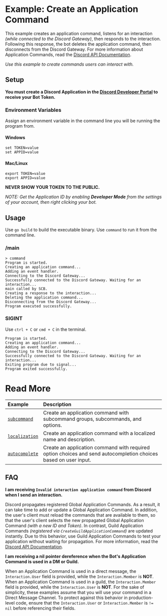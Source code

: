 # Example: Create an Application Command

This example creates an application command, listens for an interaction _(while connected to the Discord Gateway)_, then responds to the interaction. Following this response, the bot deletes the application command, then disconnects from the Discord Gateway. For more information about Application Commands, read the [Discord API Documentation](https://discord.com/developers/docs/interactions/application-commands#application-commands).

_Use this example to create commands users can interact with._


## Setup

**You must create a Discord Application in the [Discord Developer Portal](https://discord.com/developers/docs/getting-started#creating-an-app) to receive your Bot Token.** 

### Environment Variables

Assign an environment variable in the command line you will be running the program from.

#### Windows

```
set TOKEN=value
set APPID=value
```

#### Mac/Linux

```
export TOKEN=value
export APPID=value
``` 

**NEVER SHOW YOUR TOKEN TO THE PUBLIC.**

_NOTE: Get the Application ID by enabling **Developer Mode** from the settings of your account, then right clicking your bot._

## Usage

Use `go build` to build the executable binary. Use `command` to run it from the command line.

### /main

```
> command
Program is started.
Creating an application command...
Adding an event handler.
Connecting to the Discord Gateway...
Successfully connected to the Discord Gateway. Waiting for an interaction...
main called by SCB.
Creating a response to the interaction...
Deleting the application command...
Disconnecting from the Discord Gateway...
Program executed successfully.
```

### SIGINT

Use `ctrl + C` or `cmd + C` in the terminal.

```
Program is started.
Creating an application command...
Adding an event handler.
Connecting to the Discord Gateway...
Successfully connected to the Discord Gateway. Waiting for an interaction...
Exiting program due to signal...
Program exited successfully.
```

# Read More

| Example                                            | Description                                                                                                     |
| :------------------------------------------------- | :-------------------------------------------------------------------------------------------------------------- |
| [`subcommand`](/_examples/command/subcommand/)     | Create an application command with subcommand groups, subcommands, and options.                                 |
| [`localization`](/_examples/command/localization/) | Create an application command with a localized name and description.                                            |
| [`autocomplete`](/_examples/command/autocomplete/) | Create an application command with required option choices and send autocompletion choices based on user input. |

## FAQ

**I am receiving `Invalid interaction application command` from Discord when I send an interaction.**

Discord propagates registered Global Application Commands. As a result, it can take time to add or update a Global Application Command. In addition, the user's client must reload the commands that are available to them, so that the user's client selects the new propagated Global Application Command _(with a new ID and Token)_. In contrast, Guild Application Commands _(registered via `CreateGuildApplicationCommand`)_ are updated instantly. Due to this behavior, use Guild Application Commands to test your application without waiting for propagation. For more information, read the [Discord API Documentation](https://discord.com/developers/docs/interactions/application-commands#registering-a-command).

**I am receiving a nil pointer dereference when the Bot's Application Command is used in a DM or Guild.**

When an Application Command is used in a direct message, the `Interaction.User` field is provided, while the `Interaction.Member` is **NOT**. When an Application Command is used in a guild, the `Interaction.Member` field is provided, while the `Interaction.User` is **NOT**. For the sake of simplicity, these examples assume that you will use your command in a Direct Message Channel. To protect against this behavior in production-level code, ensure that the `Interaction.User` or `Interaction.Member` is `!= nil` before referencing their fields.